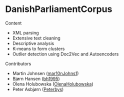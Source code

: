 # DanishParliamentCorpus

Content

* XML parsing
* Extensive text cleaning
* Descriptive analysis
* K-means to form clusters
* Outlier detection using Doc2Vec and Autoencoders

Contributors

* Martin Johnsen ([mar10nJohns1](https://github.com/mar10nJohns1))
* Bjørn Hansen ([bh1995](https://github.com/bh1995))
* Olena Holubowska ([OlenaHolubowska](https://github.com/OlenaHolubowska))
* Peter Asbjørn ([Peterbys](https://github.com/Peterbys))

